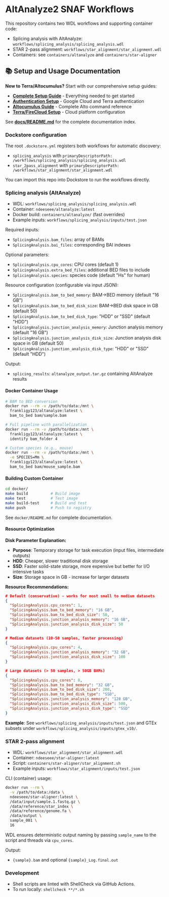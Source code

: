 # AltAnalyze2 SNAF Workflows

This repository contains two WDL workflows and supporting container code:

- Splicing analysis with AltAnalyze: `workflows/splicing_analysis/splicing_analysis.wdl`
- STAR 2-pass alignment: `workflows/star_alignment/star_alignment.wdl`
- Containers: see `containers/altanalyze` and `containers/star-aligner`

## 📚 Setup and Usage Documentation

**New to Terra/Altocumulus?** Start with our comprehensive setup guides:

- **[Complete Setup Guide](docs/SETUP.md)** - Everything needed to get started
- **[Authentication Setup](docs/AUTHENTICATION.md)** - Google Cloud and Terra authentication
- **[Altocumulus Guide](docs/ALTOCUMULUS_GUIDE.md)** - Complete Alto command reference  
- **[Terra/FireCloud Setup](docs/FIRECLOUD_SETUP.md)** - Cloud platform configuration

See **[docs/README.md](docs/README.md)** for the complete documentation index.

### Dockstore configuration

The root `.dockstore.yml` registers both workflows for automatic discovery:

- `splicing_analysis` with `primaryDescriptorPath: /workflows/splicing_analysis/splicing_analysis.wdl`
- `star_2pass_alignment` with `primaryDescriptorPath: /workflows/star_alignment/star_alignment.wdl`

You can import this repo into Dockstore to run the workflows directly.

### Splicing analysis (AltAnalyze)

- WDL: `workflows/splicing_analysis/splicing_analysis.wdl`
- Container: `ndeeseee/altanalyze:latest`
- Docker build: `containers/altanalyze/` (fast overrides)
- Example inputs: `workflows/splicing_analysis/inputs/test.json`

Required inputs:
- `SplicingAnalysis.bam_files`: array of BAMs
- `SplicingAnalysis.bai_files`: corresponding BAI indexes

Optional parameters:
- `SplicingAnalysis.cpu_cores`: CPU cores (default 1)
- `SplicingAnalysis.extra_bed_files`: additional BED files to include
- `SplicingAnalysis.species`: species code (default "Hs" for human)

Resource configuration (configurable via input JSON):
- `SplicingAnalysis.bam_to_bed_memory`: BAM->BED memory (default "16 GB")
- `SplicingAnalysis.bam_to_bed_disk_size`: BAM->BED disk space in GB (default 50)
- `SplicingAnalysis.bam_to_bed_disk_type`: "HDD" or "SSD" (default "HDD")
- `SplicingAnalysis.junction_analysis_memory`: Junction analysis memory (default "16 GB")  
- `SplicingAnalysis.junction_analysis_disk_size`: Junction analysis disk space in GB (default 50)
- `SplicingAnalysis.junction_analysis_disk_type`: "HDD" or "SSD" (default "HDD")

Output:
- `splicing_results`: `altanalyze_output.tar.gz` containing AltAnalyze results

#### Docker Container Usage

```bash
# BAM to BED conversion
docker run --rm -v /path/to/data:/mnt \
  frankligy123/altanalyze:latest \
  bam_to_bed bam/sample.bam

# Full pipeline with parallelization
docker run --rm -v /path/to/data:/mnt \
  frankligy123/altanalyze:latest \
  identify bam_folder 4

# Custom species (e.g., mouse)
docker run --rm -v /path/to/data:/mnt \
  -e SPECIES=Mm \
  frankligy123/altanalyze:latest \
  bam_to_bed bam/mouse_sample.bam
```

#### Building Custom Container

```bash
cd docker/
make build          # Build image
make test           # Test image  
make build-test     # Build and test
make push           # Push to registry
```

See `docker/README.md` for complete documentation.

#### Resource Optimization

**Disk Parameter Explanation:**
- **Purpose**: Temporary storage for task execution (input files, intermediate outputs)
- **HDD**: Cheaper, slower traditional disk storage
- **SSD**: Faster solid-state storage, more expensive but better for I/O intensive tasks
- **Size**: Storage space in GB - increase for larger datasets

**Resource Recommendations:**
```json
# Default (conservative) - works for most small to medium datasets
{
  "SplicingAnalysis.cpu_cores": 1,
  "SplicingAnalysis.bam_to_bed_memory": "16 GB",
  "SplicingAnalysis.bam_to_bed_disk_size": 50,
  "SplicingAnalysis.junction_analysis_memory": "16 GB",
  "SplicingAnalysis.junction_analysis_disk_size": 50
}

# Medium datasets (10-50 samples, faster processing)
{
  "SplicingAnalysis.cpu_cores": 4,
  "SplicingAnalysis.junction_analysis_memory": "32 GB",
  "SplicingAnalysis.junction_analysis_disk_size": 100
}

# Large datasets (> 50 samples, > 50GB BAMs)  
{
  "SplicingAnalysis.cpu_cores": 8,
  "SplicingAnalysis.bam_to_bed_memory": "32 GB",
  "SplicingAnalysis.bam_to_bed_disk_size": 200,
  "SplicingAnalysis.bam_to_bed_disk_type": "SSD",
  "SplicingAnalysis.junction_analysis_memory": "128 GB", 
  "SplicingAnalysis.junction_analysis_disk_size": 500,
  "SplicingAnalysis.junction_analysis_disk_type": "SSD"
}
```

**Example**: See `workflows/splicing_analysis/inputs/test.json` and GTEx subsets under `workflows/splicing_analysis/inputs/gtex_v10/`.

### STAR 2-pass alignment

- WDL: `workflows/star_alignment/star_alignment.wdl`
- Container: `ndeeseee/star-aligner:latest`
- Script: `containers/star-aligner/star_alignment.sh`
- Example inputs: `workflows/star_alignment/inputs/test.json`

CLI (container) usage:

```bash
docker run --rm \
  -v /path/to/data:/data \
  ndeeseee/star-aligner:latest \
  /data/input/sample.1.fastq.gz \
  /data/reference/star_index \
  /data/reference/genome.fa \
  /data/output \
  sample_001 \
  16
```

WDL ensures deterministic output naming by passing `sample_name` to the script and threads via `cpu_cores`.

Output:
- `{sample}.bam` and optional `{sample}_Log.final.out`

### Development

- Shell scripts are linted with ShellCheck via GitHub Actions.
- To run locally: `shellcheck **/*.sh`
